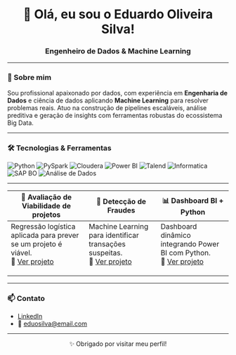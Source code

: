 <h1 align="center">👋 Olá, eu sou o Eduardo Oliveira Silva!</h1>
<h3 align="center">Engenheiro de Dados & Machine Learning</h3>

---

### 🚀 Sobre mim

Sou profissional apaixonado por dados, com experiência em **Engenharia de Dados** e ciência de dados aplicando **Machine Learning** para resolver problemas reais. Atuo na construção de pipelines escaláveis, análise preditiva e geração de insights com ferramentas robustas do ecossistema Big Data.

---

### 🛠️ Tecnologias & Ferramentas

![Python](https://img.shields.io/badge/Python-3776AB?style=flat&logo=python&logoColor=white)
![PySpark](https://img.shields.io/badge/PySpark-E25A1C?style=flat&logo=apachespark&logoColor=white)
![Cloudera](https://img.shields.io/badge/Cloudera-285ECE?style=flat&logo=cloudera&logoColor=white)
![Power BI](https://img.shields.io/badge/PowerBI-F2C811?style=flat&logo=powerbi&logoColor=black)
![Talend](https://img.shields.io/badge/Talend-0064A5?style=flat&logo=talend&logoColor=white)
![Informatica](https://img.shields.io/badge/Informatica-DD0031?style=flat&logo=data&logoColor=white)
![SAP BO](https://img.shields.io/badge/SAP%20BO-0FAAFF?style=flat&logo=sap&logoColor=white)
![Análise de Dados](https://img.shields.io/badge/An%C3%A1lise%20de%20Dados-000000?style=flat&logo=chartdotjs&logoColor=white)

---

| 🤖 Avaliação de Viabilidade de projetos | 🧠 Detecção de Fraudes | 📊 Dashboard BI + Python |
|----------------------------|------------------------|---------------------------|
| Regressão logística aplicada para prever se um projeto é viável. <br> 🔗 [Ver projeto](https://github.com/Eduosilva/IA_ML_VIABILIDADE_DE_PROJETOS) | Machine Learning para identificar transações suspeitas. <br> 🔗 [Ver projeto](https://github.com/eduosilva/fraude-transacional-ml) | Dashboard dinâmico integrando Power BI com Python. <br> 🔗 [Ver projeto](https://github.com/eduosilva/dashboard-bi-python) |
|                            |                        |                           |
|                            |                        |                           |
|                            |                        |                           |


---

### 📫 Contato

- [LinkedIn](https://www.linkedin.com/in/eduosilva)
- 📧 eduosilva@email.com

---

<p align="center">✨ Obrigado por visitar meu perfil!</p>
